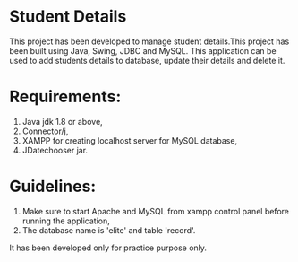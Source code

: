 # Student Details

This project has been developed to manage student details.This project has been built using Java, Swing, JDBC and MySQL. This application can be used to add students details to database, update their details and delete it.

 
# Requirements:

1. Java jdk 1.8 or above,
2. Connector/j,
3. XAMPP for creating localhost server for MySQL database,
4. JDatechooser jar.


# Guidelines:

1. Make sure to start Apache and MySQL from xampp control panel before running the application,
2. The database name is 'elite' and table 'record'.



It has been developed only for practice purpose only.
